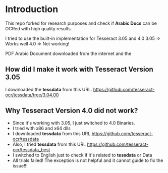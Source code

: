 # Introduction
This repo forked for research purposes and check if **Arabic Docs** can be OCRed with high quality results.

I tried to use the built-in implementation for Tesseract 3.05 and 4.0
3.05 => Works well
4.0 => Not working!

PDF Arabic Document downloaded from the internet and the 

## How did I make it work with Tesseract Version 3.05
I downloaded the **tessdata** from this URL.
https://github.com/tesseract-ocr/tessdata/tree/3.04.00

## Why Tesseract Version 4.0 did not work?
- Since it's working with 3.05, I just switched to 4.0 Binaries.
- I tried with x86 and x64 dlls
- I downloaded **tessdata** from this URL https://github.com/tesseract-ocr/tessdata
- Also, I tried **tessdata** from this URL https://github.com/tesseract-ocr/tessdata_best
- I switched to English just to check if it's related to **tessdata** or Data
- All trials failed! The exception is not helpful and it cannot guide to fix the issue!!!
